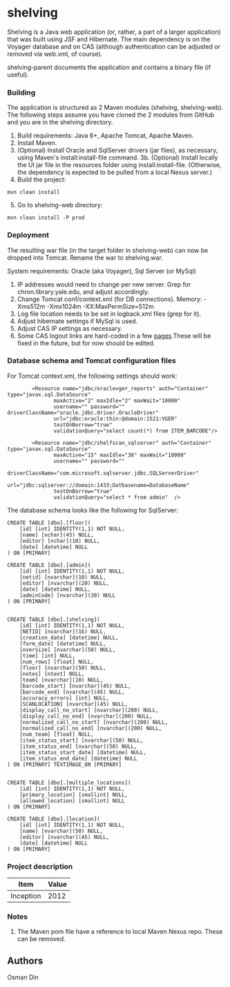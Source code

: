 shelving
=========

Shelving is a Java web application (or, rather, a part of a larger application) that was built using JSF and Hibernate.
The main dependency is on the Voyager database and on CAS (although authentication can be adjusted or removed via web.xml, of course).

shelving-parent documents the application and contains a binary file (if useful).

### Building

The application is structured as 2 Maven modules (shelving, shelving-web).
The following steps assume you have cloned the 2 modules from GitHub and you are in the shelving directory.

1. Build requirements: Java 6+, Apache Tomcat, Apache Maven.
2. Install Maven.
3. (Optional) Install Oracle and SqlServer drivers (jar files), as necessary, using Maven's install:install-file command.
3b. (Optional) Install locally the UI jar file in the resources folder using install:install-file. 
(Otherwise, the dependency is expected to be pulled from a local Nexus server.)
4. Build the project:

```
mvn clean install
```

5. Go to shelving-web directory:

```
mvn clean install -P prod
```


### Deployment

The resulting war file (in the target folder in shelving-web) can now be dropped into Tomcat. Rename the war to shelving.war.

System requirements: Oracle (aka Voyager), Sql Server (or MySql)

1. IP addresses would need to change per new server. Grep for chron.library.yale.edu, and adjust accordingly.
2. Change Tomcat conf/context.xml (for DB connections). Memory: -Xms512m -Xmx1024m -XX:MaxPermSize=512m
3. Log file location needs to be set in logback.xml files (grep for it).
4. Adjust hibernate settings if MySql is used.
5. Adjust CAS IP settings as necessary.
6. Some CAS logout links are hard-coded in a few [pages](https://github.com/yalelibrary/shelving-web/search?utf8=%E2%9C%93&q=secure.its.yale.edu%2Fcas%2Flogout&type=Code).These will be fixed in the future, but for now should be edited.


### Database schema and Tomcat configuration files

For Tomcat context.xml, the following settings should work:

```
        <Resource name="jdbc/oraclevger_reports" auth="Container" type="javax.sql.DataSource"
               maxActive="2" maxIdle="2" maxWait="10000"
               username="" password="" driverClassName="oracle.jdbc.driver.OracleDriver"
               url="jdbc:oracle:thin:@domain:1521:VGER"
               testOnBorrow="true"
               validationQuery="select count(*) from ITEM_BARCODE"/>
```

```
        <Resource name="jdbc/shelfscan_sqlserver" auth="Container" type="javax.sql.DataSource"
               maxActive="15" maxIdle="30" maxWait="10000"
               username="" password=""
               driverClassName="com.microsoft.sqlserver.jdbc.SQLServerDriver"
               url="jdbc:sqlserver://domain:1433;Datbasename=DatabaseName"
               testOnBorrow="true"
               validationQuery="select * from admin"  />
```


The database schema looks like the following for SqlServer:

```
CREATE TABLE [dbo].[floor](
	[id] [int] IDENTITY(1,1) NOT NULL,
	[name] [nchar](45) NULL,
	[editor] [nchar](10) NULL,
	[date] [datetime] NULL
) ON [PRIMARY]

CREATE TABLE [dbo].[admin](
	[id] [int] IDENTITY(1,1) NOT NULL,
	[netid] [nvarchar](10) NULL,
	[editor] [nvarchar](20) NULL,
	[date] [datetime] NULL,
	[adminCode] [nvarchar](30) NULL
) ON [PRIMARY]


CREATE TABLE [dbo].[shelving](
	[id] [int] IDENTITY(1,1) NOT NULL,
	[NETID] [nvarchar](16) NULL,
	[creation_date] [datetime] NULL,
	[form_date] [datetime] NULL,
	[oversize] [nvarchar](50) NULL,
	[time] [int] NULL,
	[num_rows] [float] NULL,
	[floor] [nvarchar](50) NULL,
	[notes] [ntext] NULL,
	[team] [nvarchar](10) NULL,
	[barcode_start] [nvarchar](45) NULL,
	[barcode_end] [nvarchar](45) NULL,
	[accuracy_errors] [int] NULL,
	[SCANLOCATION] [nvarchar](45) NULL,
	[display_call_no_start] [nvarchar](200) NULL,
	[display_call_no_end] [nvarchar](200) NULL,
	[normalized_call_no_start] [nvarchar](200) NULL,
	[normalized_call_no_end] [nvarchar](200) NULL,
	[num_team] [float] NULL,
	[item_status_start] [nvarchar](50) NULL,
	[item_status_end] [nvarchar](50) NULL,
	[item_status_start_date] [datetime] NULL,
	[item_status_end_date] [datetime] NULL
) ON [PRIMARY] TEXTIMAGE_ON [PRIMARY]


CREATE TABLE [dbo].[multiple_locations](
	[id] [int] IDENTITY(1,1) NOT NULL,
	[primary_location] [smallint] NULL,
	[allowed_location] [smallint] NULL
) ON [PRIMARY]

CREATE TABLE [dbo].[location](
	[id] [int] IDENTITY(1,1) NOT NULL,
	[name] [nvarchar](50) NULL,
	[editor] [nvarchar](45) NULL,
	[date] [datetime] NULL
) ON [PRIMARY]

```



### Project description

|Item       | Value     |
|-----------|-----------|
|Inception  | 2012      |


### Notes

1. The Maven pom file have a reference to local Maven Nexus repo. These can be removed.

## Authors

Osman Din